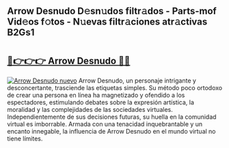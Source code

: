 ## Arrow Desnudo D𝚎sn𝚞dos filtr𝚊dos - Parts-mof Vid𝚎os f𝚘tos - N𝚞evas filtr𝚊ciones atr𝚊ctivas B2Gs1

# <h2><a href="http://mb170v.tromn.icu/?c=Arrow+Desnudo">🔗👉👉👉 Arrow Desnudo 🔗🔗</a></h2>

[![Arrow Desnudo nuevo](https://i.imgur.com/pEAQMta.gif)](http://mb170v.tromn.icu/?c=Arrow+Desnudo)
Arrow Desnudo, un personaje intrigante y desconcertante, trasciende las etiquetas simples. Su método poco ortodoxo de crear una persona en línea ha magnetizado y ofendido a los espectadores, estimulando debates sobre la expresión artística, la moralidad y las complejidades de las sociedades virtuales. Independientemente de sus decisiones futuras, su huella en la comunidad virtual es imborrable. Armada con una tenacidad inquebrantable y un encanto innegable, la influencia de Arrow Desnudo en el mundo virtual no tiene límites.
